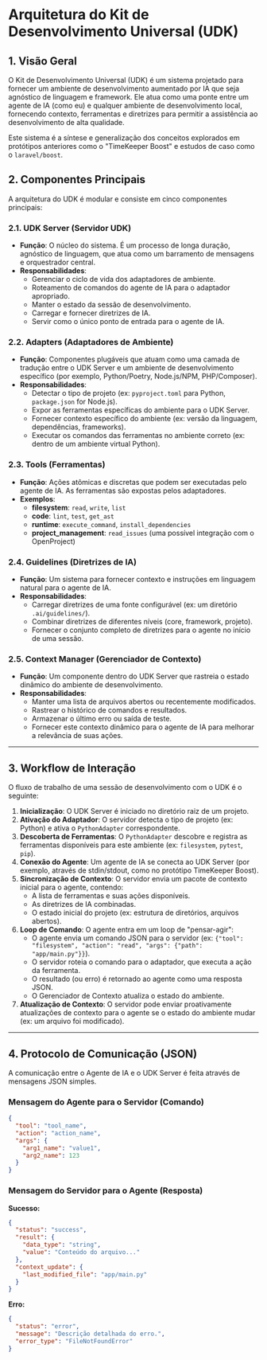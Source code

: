 # Arquitetura do Kit de Desenvolvimento Universal (UDK)

## 1. Visão Geral

O Kit de Desenvolvimento Universal (UDK) é um sistema projetado para fornecer um ambiente de desenvolvimento aumentado por IA que seja agnóstico de linguagem e framework. Ele atua como uma ponte entre um agente de IA (como eu) e qualquer ambiente de desenvolvimento local, fornecendo contexto, ferramentas e diretrizes para permitir a assistência ao desenvolvimento de alta qualidade.

Este sistema é a síntese e generalização dos conceitos explorados em protótipos anteriores como o "TimeKeeper Boost" e estudos de caso como o `laravel/boost`.

## 2. Componentes Principais

A arquitetura do UDK é modular e consiste em cinco componentes principais:

### 2.1. UDK Server (Servidor UDK)

- **Função**: O núcleo do sistema. É um processo de longa duração, agnóstico de linguagem, que atua como um barramento de mensagens e orquestrador central.
- **Responsabilidades**:
    - Gerenciar o ciclo de vida dos adaptadores de ambiente.
    - Roteamento de comandos do agente de IA para o adaptador apropriado.
    - Manter o estado da sessão de desenvolvimento.
    - Carregar e fornecer diretrizes de IA.
    - Servir como o único ponto de entrada para o agente de IA.

### 2.2. Adapters (Adaptadores de Ambiente)

- **Função**: Componentes plugáveis que atuam como uma camada de tradução entre o UDK Server e um ambiente de desenvolvimento específico (por exemplo, Python/Poetry, Node.js/NPM, PHP/Composer).
- **Responsabilidades**:
    - Detectar o tipo de projeto (ex: `pyproject.toml` para Python, `package.json` for Node.js).
    - Expor as ferramentas específicas do ambiente para o UDK Server.
    - Fornecer contexto específico do ambiente (ex: versão da linguagem, dependências, frameworks).
    - Executar os comandos das ferramentas no ambiente correto (ex: dentro de um ambiente virtual Python).

### 2.3. Tools (Ferramentas)

- **Função**: Ações atômicas e discretas que podem ser executadas pelo agente de IA. As ferramentas são expostas pelos adaptadores.
- **Exemplos**:
    - **filesystem**: `read`, `write`, `list`
    - **code**: `lint`, `test`, `get_ast`
    - **runtime**: `execute_command`, `install_dependencies`
    - **project_management**: `read_issues` (uma possível integração com o OpenProject)

### 2.4. Guidelines (Diretrizes de IA)

- **Função**: Um sistema para fornecer contexto e instruções em linguagem natural para o agente de IA.
- **Responsabilidades**:
    - Carregar diretrizes de uma fonte configurável (ex: um diretório `.ai/guidelines/`).
    - Combinar diretrizes de diferentes níveis (core, framework, projeto).
    - Fornecer o conjunto completo de diretrizes para o agente no início de uma sessão.

### 2.5. Context Manager (Gerenciador de Contexto)

- **Função**: Um componente dentro do UDK Server que rastreia o estado dinâmico do ambiente de desenvolvimento.
- **Responsabilidades**:
    - Manter uma lista de arquivos abertos ou recentemente modificados.
    - Rastrear o histórico de comandos e resultados.
    - Armazenar o último erro ou saída de teste.
    - Fornecer este contexto dinâmico para o agente de IA para melhorar a relevância de suas ações.

---

## 3. Workflow de Interação

O fluxo de trabalho de uma sessão de desenvolvimento com o UDK é o seguinte:

1.  **Inicialização**: O UDK Server é iniciado no diretório raiz de um projeto.
2.  **Ativação do Adaptador**: O servidor detecta o tipo de projeto (ex: Python) e ativa o `PythonAdapter` correspondente.
3.  **Descoberta de Ferramentas**: O `PythonAdapter` descobre e registra as ferramentas disponíveis para este ambiente (ex: `filesystem`, `pytest`, `pip`).
4.  **Conexão do Agente**: Um agente de IA se conecta ao UDK Server (por exemplo, através de stdin/stdout, como no protótipo TimeKeeper Boost).
5.  **Sincronização de Contexto**: O servidor envia um pacote de contexto inicial para o agente, contendo:
    - A lista de ferramentas e suas ações disponíveis.
    - As diretrizes de IA combinadas.
    - O estado inicial do projeto (ex: estrutura de diretórios, arquivos abertos).
6.  **Loop de Comando**: O agente entra em um loop de "pensar-agir":
    - O agente envia um comando JSON para o servidor (ex: `{"tool": "filesystem", "action": "read", "args": {"path": "app/main.py"}}`).
    - O servidor roteia o comando para o adaptador, que executa a ação da ferramenta.
    - O resultado (ou erro) é retornado ao agente como uma resposta JSON.
    - O Gerenciador de Contexto atualiza o estado do ambiente.
7.  **Atualização de Contexto**: O servidor pode enviar proativamente atualizações de contexto para o agente se o estado do ambiente mudar (ex: um arquivo foi modificado).

---

## 4. Protocolo de Comunicação (JSON)

A comunicação entre o Agente de IA e o UDK Server é feita através de mensagens JSON simples.

### Mensagem do Agente para o Servidor (Comando)

```json
{
  "tool": "tool_name",
  "action": "action_name",
  "args": {
    "arg1_name": "value1",
    "arg2_name": 123
  }
}
```

### Mensagem do Servidor para o Agente (Resposta)

**Sucesso:**
```json
{
  "status": "success",
  "result": {
    "data_type": "string",
    "value": "Conteúdo do arquivo..."
  },
  "context_update": {
    "last_modified_file": "app/main.py"
  }
}
```

**Erro:**
```json
{
  "status": "error",
  "message": "Descrição detalhada do erro.",
  "error_type": "FileNotFoundError"
}
```
